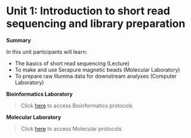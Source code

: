 # Unit 1: Introduction to short read sequencing and library preparation
**Summary**

In this unit participants will learn:

* The basics of short read sequencing (Lecture)
* To make and use Serapure magnetic beads (Molecular Laboratory)
* To prepare raw Illumina data for downstream analyses (Computer Laboratory) 

**Bioinformatics Laboratory** 
>Click [here](https://github.com/nhm-herpetology/museum-NGS-training/tree/main/Unit_01/Bioinformatics_Lab) to access Bioinformatics protocols

**Molecular Laboratory** 
>Click [here](https://github.com/nhm-herpetology/museum-NGS-training/tree/main/Unit_01/Molecular_Lab) to access Molecular protocols
